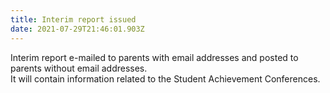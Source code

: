```yaml
---
title: Interim report issued
date: 2021-07-29T21:46:01.903Z
---
```

Interim report e-mailed to parents with email addresses and posted to parents without email addresses.  
It will contain information related to the Student Achievement Conferences.